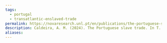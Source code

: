 ```yaml
---
tags:
  - portugal
  - transatlantic-enslaved-trade
permalink: https://novaresearch.unl.pt/en/publications/the-portuguese-slave-trade
description: Caldeira, A. M. (2024). The Portuguese slave trade. In T. Spear (Ed.), Oxford Research Encyclopedia of African History. Oxford University Press. https://doi.org/10.1093/acrefore/9780190277734.013.903
aliases:
---
```

